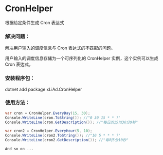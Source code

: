 # CronHelper

根据给定条件生成 Cron 表达式

### 解决问题：
解决用户输入的调度信息与 Cron 表达式的不匹配的问题。

用户输入的调度信息存储为一个可序列化的 CronHelper 实例，这个实例可以生成 Cron 表达式。

### 安装程序包：

dotnet add package xLiAd.CronHelper


### 使用方法：

```csharp
var cron = CronHelper.EveryDay(15, 30);
Console.WriteLine(cron.ToString()); //"0 30 15 * * ?"
Console.WriteLine(cron.GetDescription()); //"每日的15时30分0秒"

var cron2 = CronHelper.EveryHour(5, 10);
Console.WriteLine(cron2.ToString()); //"10 5 * * * ?"
Console.WriteLine(cron2.GetDescription()); //"每时5分10秒"

And so on ...
```